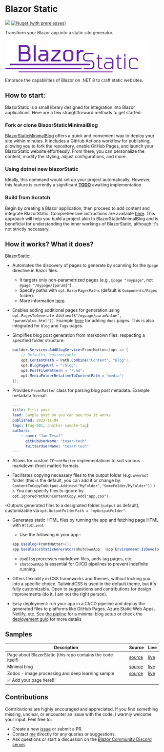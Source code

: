 ﻿# Blazor Static


 [![](https://dcbadge.vercel.app/api/server/DsAXsMuEbx?style=flat)](https://discord.gg/DsAXsMuEbx)
[![Nuget (with prereleases)](https://img.shields.io/nuget/vpre/BlazorStatic)](https://www.nuget.org/packages/BlazorStatic/)


Transform your Blazor app into a static site generator.

  <img id="imglogo" src="BlazorStaticWebsite/wwwroot/imgs/logo.png" alt="blazor static logo">

Embrace the capabilities of Blazor on .NET 8 to craft static websites.

## How to start: 

BlazorStatic is a small library designed for integration into Blazor applications. Here are a few straightforward methods to get started:

### Fork or clone BlazorStaticMinimalBlog

[BlazorStaticMinimalBlog](https://github.com/tesar-tech/BlazorStaticMinimalBlog) offers a quick and convenient way to deploy your site within minutes. It includes a GitHub Actions workflow for publishing, allowing you to fork the repository, enable GitHub Pages, and launch your BlazorStatic website effortlessly. From there, you can personalize the content, modify the styling, adjust configurations, and more.

### Using dotnet new blazorStatic

Ideally, this command would set up your project automatically. However, this feature is currently a significant **[TODO](https://github.com/tesar-tech/BlazorStatic/issues/2)** awaiting implementation.

### Build from Scratch

Begin by creating a Blazor application, then proceed to add content and integrate BlazorStatic. Comprehensive instructions are available [here](BlazorStatitWebsite/Content/Docs/deployment.md/new-start). This approach will help you build a project akin to BlazorStaticMinimalBlog and is beneficial for understanding the inner workings of BlazorStatic, although it's not strictly necessary.


## How it works? What it does?

BlazorStatic:
- Automates the discovery of pages to generate by scanning for the `@page` directive in Razor files.
  - It targets only non-parametrized pages (e.g., `@page "/mypage"`, not `@page "/mypage/{param}"`).
  - Specify paths with `opt.RazorPagesPaths` (default is `Components/Pages` folder).
  - More information [here](https://github.com/tesar-tech/BlazorStatic/blob/master/BlazorStaticWebsite/Program.cs).

- Enables adding additional pages for generation using `opt.PagesToGenerate.Add(new($"/mypage/paramValue", "paramValue.html"))`. Example [here](https://github.com/tesar-tech/BlazorStatic/blob/master/BlazorStaticWebsite/Program.cs) for adding `docs` pages. This is also integrated for `Blog` and `Tags` pages.
  

- Simplifies blog post generation from markdown files, respecting a specified folder structure:
  ```csharp
  builder.Services.AddBlogService<FrontMatter>(opt => {
      // Defaults, customizable
      opt.ContentPath = Path.Combine("Content", "Blog");
      opt.BlogPageUrl = "/blog";
      opt.PostFilePattern = "*.md";
      opt.MediaFolderRelativeToContentPath = "media";
  });
  ```

- Provides `FrontMatter` class for parsing blog post metadata. Example metadata format:

  ```yml
  ---
  title: First post
  lead: Sample post so you can see how it works
  published: 2023-11-04
  tags: [tag-001, another-sample-tag]
  authors:
      - name: "Jan Tesař"
        gitHubUserName: "tesar-tech"
        twitterUserName: "tesar-tech"
  ---
  ``` 

- Allows for custom `IFrontMatter` implementations to suit various markdown (front matter) formats.

- Facilitates copying necessary files to the output folder (e.g. `wwwroot` folder (this is the default, you can add it or change by: `ContentToCopyToOutput.Add(new("MyFolder","SomeFolder/MyFolder"))` ) ). You can specify files to ignore by `opt.IgnoredPathsOnContentCopy.Add("app.css")`.

-Outputs generated files to a designated folder (`output` as default), customizable via `opt.OutputFolderPath = "myOutputFolder"`.

- Generates static HTML files by running the app and fetching page HTML with `HttpClient`  
  - Use the following in your app:: 
  ```csharp
  app.UseBlog<FrontMatter>();
  app.UseBlazorStaticGenerator(shutdownApp: !app.Environment.IsDevelopment());
  ```
  - `UseBlog` processes markdown files, adds tag pages, etc.
  - `shutdownApp` is essential for CI/CD pipelines to prevent indefinite running.

- Offers flexibility in CSS frameworks and themes, without locking you into a specific choice. TailwindCSS is used in the default theme, but it's fully customizable. Open to suggestions and contributions for design improvements (do it, I am not the right person).

- Easy deployment: run your app in a CI/CD pipeline and deploy the generated files to platforms like GitHub Pages, Azure Static Web Apps, Netlify, etc. See [the pipline](https://github.com/tesar-tech/BlazorStaticMinimalBlog/blob/master/.github/workflows/publish-to-gh-pages.yml) for a minimal blog setup or check the [deployement guid](BlazorStatitWebsite/Content/Docs/deployment.md) for more details

## Samples

| Description | Source | Live |
| --- | --- | --- |
|Page about BlazorStatic (this repo contains the code itself)|[source](https://github.com/tesar-tech/BlazorStatic/tree/master/BlazorStaticWebsite) | [live](https://tesar-tech.github.io/BlazorStatic/)|
| Minimal blog  |[source](https://github.com/tesar-tech/BlazorStaticMinimalBlog)|[live](https://tesar-tech.github.io/BlazorStaticMinimalBlog/)|
|Zodoc - image processing and deep learning sample| [source](https://github.com/tesar-tech/zodoc/)|[live](https://zodoc.tech/)|
|✅ Add your page here!!!||

## Contributions

Contributions are highly encouraged and appreciated. If you find something missing, unclear, or encounter an issue with the code, I warmly welcome your input. Feel free to:

- Create a new [issue](https://github.com/tesar-tech/BlazorStatic/issues) or submit a PR.
- Contact [me](https://github.com/tesar-tech/) directly for any queries or suggestions.
- Ask questions or start a discussion on the [Blazor Community Discord server](https://discord.gg/DsAXsMuEbx).



